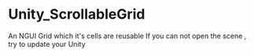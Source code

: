 # Unity_ScrollableGrid
An NGUI Grid which it's cells are reusable
If you can not open the scene , try to update your Unity
